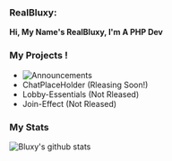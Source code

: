 ### RealBluxy:

**Hi, My Name's RealBluxy, I'm A PHP Dev**

### My Projects !

- ![Announcements](https://github.com/RealBluxy/Announcements)
- ChatPlaceHolder (Rleasing Soon!)
- Lobby-Essentials (Not Rleased)
- Join-Effect (Not Rleased)

### My Stats
![Bluxy's github stats](https://github-readme-stats.vercel.app/api?username=RealBluxy&show_icons=true&hide_border=true)

<!--
**RealBluxy/RealBluxy** is a ✨ _special_ ✨ repository because its `README.md` (this file) appears on your GitHub profile.

Here are some ideas to get you started:

- 🔭 I’m currently working on ...
- 🌱 I’m currently learning ...
- 👯 I’m looking to collaborate on ...
- 🤔 I’m looking for help with ...
- 💬 Ask me about ...
- 📫 How to reach me: ...
- 😄 Pronouns: ...
- ⚡ Fun fact: ...
-->
